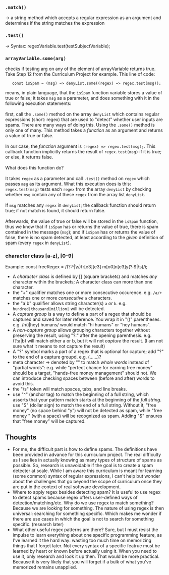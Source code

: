 ### `.match()`
-> a string method which accepts a regular expression as an argument and determines if the string matches the expression
### `.test()` 
-> Syntax: regexVariable.test(testSubjectVariable);
### `arrayVariable.some(arg)`
 checks if testing arg on any of the element of arrayVariable returns true. Take Step 12 from the Curriculum Project for example. This line of code: 
```
   const isSpam = (msg) => denyList.some((regex) => regex.test(msg));
``` 
means, in plain language, that the `isSpam` function variable stores a value of true or false; it takes `msg` as a parameter, and does something with it in the following execution statements: <br><br> first, call the `.some()` method on the array `denyList` which contains regular expressions (short: regex) that are used to "detect" whether user inputs are spams. There are many ways of doing this. Using the `.some()` method is only one of many. This method takes a *function* as an argument and returns a value of true or false. <br><br>In our case, the *function* argument is `(regex) => regex.test(msg);`. This callback function implicitly returns the result of `regex.test(msg)` if it is true; or else, it returns false. <br><br>What does this function do?<br><br> It takes `regex` as a parameter and call `.test()` method on `regex` which passes `msg` as its argument. What this execution does is this: `regex.test(msg)` tests each `regex` from the array `denyList` by checking whether `msg` contain any of these `regex` from the array list `denyList`. <br><br>If `msg` matches any `regex` in `denyList`; the callback function should return true; if not match is found, it should return false.<br><br>Afterwards, the value of true or false will be stored in the `isSpam` function, thus we know that if `isSpam` has or returns the value of true, there is spam contained in the message (`msg`); and if `isSpam` has or returns the value of false, there is no spam detected, at least according to the *given* definition of spam (every `regex` in `denyList`).  
### character class [a-z], [0-9]
Example: const freeRegex = /(?:^|\s)fr[e3][e3] m[o0]n[e3]y(?:$|\s)/i;
- A *character class* is defined by [] (square brackets) and matches *any* character within the brackets; A character class can more than one character. 
- the "+" qualifier matches one or more consecutive occurence. e.g. `/a/+` matches one or more *consecutive* `a` characters.
- the "a|b" qualifier allows string character(s) `a` *or* `b`. e.g. `hundred|thousand|million|` will be detected.
- A *capture group* is a way to define a part of a regex that should be captured and saved for later reference. You wrap it in "()" parentheses. e.g. /h(i|hey) humans/ would match "hi humans" or "hey humans".
- A *non-capture group* allows grouping characters together without preserving the result, using "?:" after the opening parenthesis. e.g. (?:a|b) will match either a or b, but it will not *capture* the result. (I am not sure what it means to not capture the result)
- A "?" symbol marks a part of a regex that is optional for capture; add "?" to the end of a capture groupd. e.g. (......)?
- meta character -> denoted by "\" to match *whole words* instead of "partial words": e.g. while "perfect chance for earning free money" should be a target, "hands-free money management" should not. We can introduce checking spaces between (before and after) words to avoid this. 
- the "\s" token will match spaces, tabs, and line breaks.
- use "^" (anchor tag) to match the beginning of a full string, which asserts that your pattern match starts at the beginning of the *full string*.
use "$" (dollar sign) to match the end of a full string. Without it, "free money" (no space behind "y") will not be detected as spam, while "free money " (with a space) will be recognized as spam.  Adding "$" ensures that "free money" will be captured. 

## Thoughts
* For me, the difficult part is how to define spams. The definitions have been provided in advance for this curriculum project. The real difficulty as I see lies in actually knowing as many types of structure of spams as possible. So, research is unavoidable if the goal is to create a spam detecter at scale. While I am aware this curriculum is meant for learning (some common) syntax of regular expressions, I can't help but wonder about the challenges that go beyond the scope of curriculum once they are put in the context of real software development. 
* Where to apply regex besides detecting spam? It is useful to use regex to detect spams because regex offers user-defined ways of detection/matching/etc. Why do we use regex to match something? Because we are looking for something. The nature of using regex is then universal: searching for something specific. Which makes me wonder if there are use cases in which the goal is not to search for something specific. (research later)
* What other useful regex patterns are there? Sure, but I must resist the impulse to learn everything about one specific programming feature, as I've learned it the hard way: wasting too much time on memorizing things that I forget later. Not every syntax of a specific featrue must be learned by heart or known before actually using it. When you need to use it, only research and look it up then. That would be more practical. Because it is very likely that you will forget if a bulk of what you've memorized remains unapplied.  